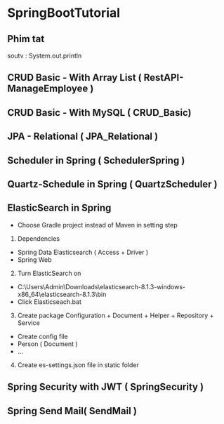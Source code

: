# SpringBootTutorial

## Phim tat
soutv : System.out.println


## CRUD Basic - With Array List ( RestAPI-ManageEmployee ) 



## CRUD Basic - With MySQL ( CRUD_Basic)



## JPA - Relational ( JPA_Relational )



## Scheduler in Spring ( SchedulerSpring )



## Quartz-Schedule in Spring ( QuartzScheduler )



## ElasticSearch in Spring
* Choose Gradle project instead of Maven in setting step
1. Dependencies
- Spring Data Elasticsearch ( Access + Driver )
- Spring Web
2. Turn ElasticSearch on
- C:\Users\Admin\Downloads\elasticsearch-8.1.3-windows-x86_64\elasticsearch-8.1.3\bin
- Click Elasticseach.bat
3. Create package Configuration + Document + Helper + Repository + Service
- Create config file
- Person ( Document )
- ...
4. Create es-settings.json file in static folder



## Spring Security with JWT ( SpringSecurity )


## Spring Send Mail( SendMail )

